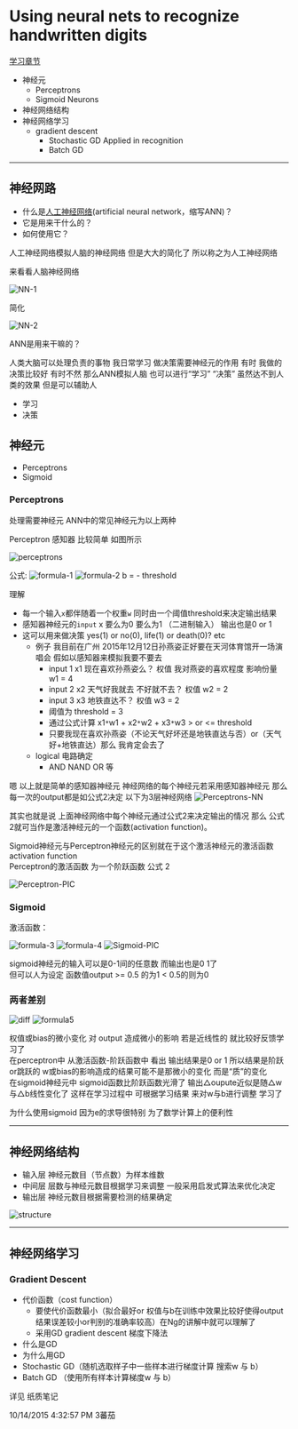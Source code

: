 # Using neural nets to recognize handwritten digits #

[学习章节](http://neuralnetworksanddeeplearning.com/chap1.html)

- 神经元
	- Perceptrons
	- Sigmoid Neurons
- 神经网络结构
- 神经网络学习 
	+ gradient descent
		+ Stochastic GD Applied in recognition
		+ Batch GD 

----------
## 神经网路 ##

- 什么是[人工神经网络](https://en.wikipedia.org/wiki/Artificial_neural_network)(artificial neural network，缩写ANN)？
- 它是用来干什么的？
- 如何使用它？

人工神经网络模拟人脑的神经网络 但是大大的简化了 所以称之为人工神经网络

来看看人脑神经网络

![NN-1](https://ilaif.files.wordpress.com/2015/02/neural-network.jpg)

简化

![NN-2](http://1.bp.blogspot.com/-ewmhj_UedLs/VEIhLPJsRkI/AAAAAAAAAAs/PGuuX9wn1mg/s1600/neuron.png)

ANN是用来干嘛的？

人类大脑可以处理负责的事物 我日常学习 做决策需要神经元的作用 有时 我做的决策比较好 有时不然 那么ANN模拟人脑 也可以进行“学习” “决策”
虽然达不到人类的效果 但是可以辅助人 

- 学习
- 决策 

## 神经元 ##

- Perceptrons
- Sigmoid

### Perceptrons ###

处理需要神经元 ANN中的常见神经元为以上两种

Perceptron 感知器 比较简单 如图所示

![perceptrons](https://raw.githubusercontent.com/JeremiahZhang/MachineLearningJourney/master/_images/15-10-14-Perceptrons.JPG)

公式:
![formula-1](https://raw.githubusercontent.com/JeremiahZhang/MachineLearningJourney/master/_images/15-10-14-formula1.JPG)
![formula-2](https://raw.githubusercontent.com/JeremiahZhang/MachineLearningJourney/master/_images/15-10-14-formula2.JPG)
b = - threshold

理解

- 每一个输入`x`都伴随着一个权重`w` 同时由一个阈值threshold来决定输出结果  
- 感知器神经元的`input` x 要么为0 要么为1 （二进制输入） 输出也是0 or 1
- 这可以用来做决策 yes(1) or no(0), life(1) or death(0)? etc
	+ 例子 我目前在广州 2015年12月12日孙燕姿正好要在天河体育馆开一场演唱会 假如以感知器来模拟我要不要去
		- input 1 x1 现在喜欢孙燕姿么？ 权值 我对燕姿的喜欢程度 影响份量 w1 = 4
		- input 2 x2 天气好我就去 不好就不去？ 权值 w2 = 2
		- input 3 x3 地铁直达不？ 权值 w3 = 2
		- 阈值为 threshold = 3 
		- 通过公式计算 x1`*`w1 + x2`*`w2 + x3`*`w3 > or <= threshold
		- 只要我现在喜欢孙燕姿（不论天气好坏还是地铁直达与否）or（天气好+地铁直达）那么 我肯定会去了
	+ logical 电路确定
		+ AND NAND OR 等

嗯 以上就是简单的感知器神经元 神经网络的每个神经元若采用感知器神经元 那么每一次的output都是如公式2决定 以下为3层神经网络
![Perceptrons-NN](https://raw.githubusercontent.com/JeremiahZhang/MachineLearningJourney/master/_images/15-10-14-Perceptrons-NN.JPG)

其实也就是说 上面神经网络中每个神经元通过公式2来决定输出的情况 那么 公式2就可当作是激活神经元的一个函数(activation function)。

Sigmoid神经元与Perceptron神经元的区别就在于这个激活神经元的激活函数activation function  
Perceptron的激活函数 为一个阶跃函数 公式 2

![Perceptron-PIC](https://raw.githubusercontent.com/JeremiahZhang/MachineLearningJourney/master/_images/15-10-14-Perceptron-PIC.JPG)

### Sigmoid ###

激活函数：

![formula-3](https://raw.githubusercontent.com/JeremiahZhang/MachineLearningJourney/master/_images/15-10-14-formula3.JPG)
![formula-4](https://raw.githubusercontent.com/JeremiahZhang/MachineLearningJourney/master/_images/15-10-14-formula4.JPG)
![Sigmoid-PIC](https://raw.githubusercontent.com/JeremiahZhang/MachineLearningJourney/master/_images/15-10-14-Sigmoid-PIC.JPG)

sigmoid神经元的输入可以是0-1间的任意数 而输出也是0 1了   
但可以人为设定 函数值output >= 0.5 的为1 < 0.5的则为0

### 两者差别 ###

![diff](https://raw.githubusercontent.com/JeremiahZhang/MachineLearningJourney/master/_images/15-10-14-diff.JPG)
![formula5](https://raw.githubusercontent.com/JeremiahZhang/MachineLearningJourney/master/_images/15-10-14-formula5.JPG)

权值或bias的微小变化 对 output 造成微小的影响 若是近线性的 就比较好反馈学习了  
在perceptron中 从激活函数-阶跃函数中 看出 输出结果是0 or 1 所以结果是阶跃or跳跃的 w或bias的影响造成的结果可能不是那微小的变化 而是“质”的变化   
在sigmoid神经元中 sigmoid函数比阶跃函数光滑了 输出△oupute近似是随△w与△b线性变化了 这样在学习过程中 可根据学习结果 来对w与b进行调整 学习了

为什么使用sigmoid 因为e的求导很特别 为了数学计算上的便利性

----------

## 神经网络结构 ##

- 输入层 神经元数目（节点数）为样本维数
- 中间层 层数与神经元数目根据学习来调整 一般采用启发式算法来优化决定
- 输出层 神经元数目根据需要检测的结果确定

![structure](https://raw.githubusercontent.com/JeremiahZhang/MachineLearningJourney/master/_images/NN-structure.JPG)

----------

## 神经网络学习  ##

### Gradient Descent ###

- 代价函数（cost function）
	- 要使代价函数最小（拟合最好or 权值与b在训练中效果比较好使得output结果误差较小or判别的准确率较高）在Ng的讲解中就可以理解了
	- 采用GD gradient descent 梯度下降法
- 什么是GD
- 为什么用GD
- Stochastic GD（随机选取样子中一些样本进行梯度计算 搜索w 与 b）
- Batch GD （使用所有样本计算梯度w 与 b）

详见 纸质笔记

10/14/2015 4:32:57 PM 3蕃茄